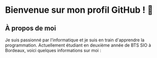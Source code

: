 # Bienvenue sur mon profil GitHub ! :wave:

## À propos de moi

Je suis passionné par l'informatique et je suis en train d'apprendre la programmation. Actuellement étudiant en deuxième année de BTS SIO à Bordeaux, voici quelques informations sur moi :
